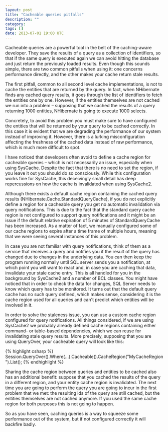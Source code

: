 ```yaml
---
layout: post
title: "Cacheable queries pitfalls"
description: ""
category:
tags: []
date: 2013-07-01 19:00 UTC
---
```



Cacheable queries are a powerful tool in the belt of the caching-aware developer. They save the results of a query as a collection of identifiers, so that if the same query is executed again we can avoid hitting the database and just return the previously loaded results. Even though this sounds simple, there are two common pitfalls when using it: one concerns performance directly, and the other makes your cache return stale results.

The first pitfall, common to all second level cache implementations, is not to cache the entities that are returned by the query. In fact, when NHibernate finds any cached query results, it goes through the list of identifiers to fetch the entities one by one. However, if the entities themselves are not cached we run into a problem – supposing that we cached the results of a query returning 1000 entities, NHibernate is going to execute 1000 selects.

Concretely, to avoid this problem you must make sure to have configured the entities that will be returned by your query to be cached correctly. In this case it is evident that we are degrading the performance of our system instead of improving it. However, there is a lurking misconfiguration affecting the freshness of the cached data instead of raw performance, which is much more difficult to spot.

I have noticed that developers often avoid to define a cache region for cacheable queries – which is not necessarily an issue, especially when using SysCache. Despite the fact that there is no need to set the region, if you leave it out you should do so consciously. While this configuration works fine for SysCache, this deceivingly small detail has deep repercussions on how the cache is invalidated when using SysCache2.

Although there exists a default cache region containing the cached query results (NHibernate.Cache.StandardQueryCache), if you do not explicitly define a region for a cacheable query you get no automatic invalidation via query notifications. This is due to the fact that the standard query cache region is not configured to support query notifications and it might be an issue if the default relative expiration of 5 minutes of StandardQueryCache has been increased. As a matter of fact, we manually configured some of our cache regions to expire after a time frame of multiple hours, meaning that we were seeing several instances of this problem.

In case you are not familiar with query notifications, think of them as a service that receives a query and notifies you if the result of the query has changed due to changes in the underlying data. You can then keep the program running normally until SQL server sends you a notification, at which point you will want to react and, in case you are caching that data, invalidate your stale cache entry. This is all handled for you in the background by SysCache2 and a number of BCL classes. You might have noticed that in order to check the data for changes, SQL Server needs to know which query has to be monitored. It turns out that the default query cache has no such query defined, which makes sense, considering it is the cache region used for all queries and can't predict which entities will be involved in it.

In order to solve the staleness issue, you can use a custom cache region configured for query notifications. All things considered, if we are using SysCache2 we probably already defined cache regions containing either command- or table-based dependencies, which we can reuse for invalidating stale query results. More precisely, supposing that you are using QueryOver, your cacheable query will look like this:

{% highlight csharp %}
Session.QueryOver<Employee>().Where(...).Cacheable().CacheRegion("MyCacheRegion").List();
{% endhighlight %}

Sharing the cache region between queries and entities to be cached also has an additional benefit: suppose that you cached the results of the query in a different region, and your entity cache region is invalidated. The next time you are going to perform the query you are going to incur in the first problem that we met: the resulting ids of the query are still cached, but the entities themselves are not cached anymore. If you used the same cache region for both purposes this is not going to happen.

So as you have seen, caching queries is a way to squeeze some performance out of the system, but if not configured correctly it will backfire badly.